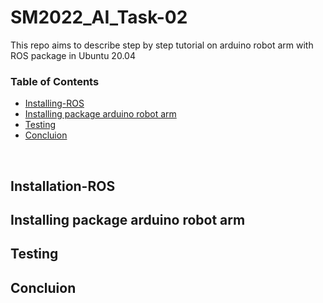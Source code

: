 # SM2022_AI_Task-02
This repo aims to describe step by step tutorial on arduino robot arm with ROS package in Ubuntu 20.04

### Table of Contents
* [Installing-ROS](#Installing-ROS)
* [Installing package arduino robot arm](#Installing-package)
* [Testing](#testing)
* [Concluion](#concluion)
<br>

## Installation-ROS
## Installing package arduino robot arm
## Testing
## Concluion
